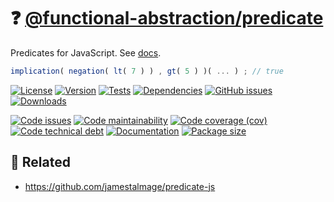 :question:
[@functional-abstraction/predicate](https://functional-abstraction.github.io/predicate)
==

Predicates for JavaScript.
See [docs](https://functional-abstraction.github.io/predicate).

```js
implication( negation( lt( 7 ) ) , gt( 5 ) )( ... ) ; // true
```

[![License](https://img.shields.io/github/license/functional-abstraction/predicate.svg)](https://raw.githubusercontent.com/functional-abstraction/predicate/main/LICENSE)
[![Version](https://img.shields.io/npm/v/@functional-abstraction/predicate.svg)](https://www.npmjs.org/package/@functional-abstraction/predicate)
[![Tests](https://img.shields.io/github/workflow/status/functional-abstraction/predicate/ci:test?event=push&label=tests)](https://github.com/functional-abstraction/predicate/actions/workflows/ci:test.yml?query=branch:main)
[![Dependencies](https://img.shields.io/librariesio/github/functional-abstraction/predicate.svg)](https://github.com/functional-abstraction/predicate/network/dependencies)
[![GitHub issues](https://img.shields.io/github/issues/functional-abstraction/predicate.svg)](https://github.com/functional-abstraction/predicate/issues)
[![Downloads](https://img.shields.io/npm/dm/@functional-abstraction/predicate.svg)](https://www.npmjs.org/package/@functional-abstraction/predicate)

[![Code issues](https://img.shields.io/codeclimate/issues/functional-abstraction/predicate.svg)](https://codeclimate.com/github/functional-abstraction/predicate/issues)
[![Code maintainability](https://img.shields.io/codeclimate/maintainability/functional-abstraction/predicate.svg)](https://codeclimate.com/github/functional-abstraction/predicate/trends/churn)
[![Code coverage (cov)](https://img.shields.io/codecov/c/gh/functional-abstraction/predicate/main.svg)](https://codecov.io/gh/functional-abstraction/predicate)
[![Code technical debt](https://img.shields.io/codeclimate/tech-debt/functional-abstraction/predicate.svg)](https://codeclimate.com/github/functional-abstraction/predicate/trends/technical_debt)
[![Documentation](https://functional-abstraction.github.io/predicate/badge.svg)](https://functional-abstraction.github.io/predicate/source.html)
[![Package size](https://img.shields.io/bundlephobia/minzip/@functional-abstraction/predicate)](https://bundlephobia.com/result?p=@functional-abstraction/predicate)

## :link: Related

  - https://github.com/jamestalmage/predicate-js
